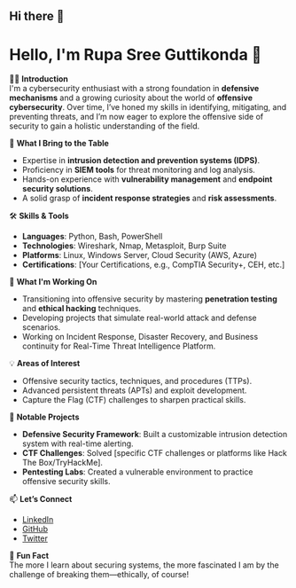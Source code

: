 ## Hi there 👋

# Hello, I'm Rupa Sree Guttikonda 👋  

👨‍💻 **Introduction**  
I'm a cybersecurity enthusiast with a strong foundation in **defensive mechanisms** and a growing curiosity about the world of **offensive cybersecurity**. Over time, I’ve honed my skills in identifying, mitigating, and preventing threats, and I’m now eager to explore the offensive side of security to gain a holistic understanding of the field.  

🔐 **What I Bring to the Table**  
- Expertise in **intrusion detection and prevention systems (IDPS)**.  
- Proficiency in **SIEM tools** for threat monitoring and log analysis.  
- Hands-on experience with **vulnerability management** and **endpoint security solutions**.  
- A solid grasp of **incident response strategies** and **risk assessments**.  

🛠️ **Skills & Tools**  
- **Languages**: Python, Bash, PowerShell  
- **Technologies**: Wireshark, Nmap, Metasploit, Burp Suite  
- **Platforms**: Linux, Windows Server, Cloud Security (AWS, Azure)  
- **Certifications**: [Your Certifications, e.g., CompTIA Security+, CEH, etc.]  

🚀 **What I'm Working On**  
- Transitioning into offensive security by mastering **penetration testing** and **ethical hacking** techniques.  
- Developing projects that simulate real-world attack and defense scenarios.  
- Working on Incident Response, Disaster Recovery, and Business continuity for Real-Time Threat Intelligence Platform.

💡 **Areas of Interest**  
- Offensive security tactics, techniques, and procedures (TTPs).  
- Advanced persistent threats (APTs) and exploit development.  
- Capture the Flag (CTF) challenges to sharpen practical skills.  

🔭 **Notable Projects**  
- **Defensive Security Framework**: Built a customizable intrusion detection system with real-time alerting.  
- **CTF Challenges**: Solved [specific CTF challenges or platforms like Hack The Box/TryHackMe].  
- **Pentesting Labs**: Created a vulnerable environment to practice offensive security skills.  

📫 **Let’s Connect**  
- [LinkedIn](https://www.linkedin.com/in/rupa-sree-guttikonda-a24722199/)  
- [GitHub](https://github.com/rupasree-guttikonda)  
- [Twitter](https://x.com/GuttikondaRupa)  

🌟 **Fun Fact**  
The more I learn about securing systems, the more fascinated I am by the challenge of breaking them—ethically, of course!  
